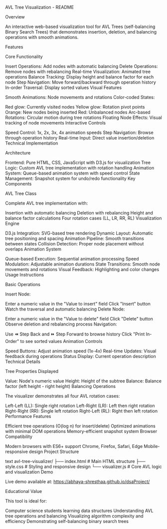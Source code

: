 AVL Tree Visualization - README

Overview

An interactive web-based visualization tool for AVL Trees (self-balancing Binary Search Trees) that demonstrates insertion, deletion, and balancing operations with smooth animations.

Features

Core Functionality

Insert Operations: Add nodes with automatic balancing
Delete Operations: Remove nodes with rebalancing
Real-time Visualization: Animated tree operations
Balance Tracking: Display height and balance factor for each node
Step Navigation: Move forward/backward through operation history
In-order Traversal: Display sorted values
Visual Features

Smooth Animations: Node movements and rotations
Color-coded States:

Red glow: Currently visited nodes
Yellow glow: Rotation pivot points
Orange: New nodes being inserted
Red: Unbalanced nodes
Arc-based Rotations: Circular motion during tree rotations
Floating Node Effects: Visual tracking of node movements
Interactive Controls

Speed Control: 1x, 2x, 3x, 4x animation speeds
Step Navigation: Browse through operation history
Real-time Input: Direct value insertion/deletion
Technical Implementation

Architecture

Frontend: Pure HTML, CSS, JavaScript with D3.js for visualization
Tree Logic: Custom AVL tree implementation with rotation handling
Animation System: Queue-based animation system with speed control
State Management: Snapshot system for undo/redo functionality
Key Components

AVL Tree Class

Complete AVL tree implementation with:

Insertion with automatic balancing
Deletion with rebalancing
Height and balance factor calculations
Four rotation cases (LL, LR, RR, RL)
Visualization Engine

D3.js Integration: SVG-based tree rendering
Dynamic Layout: Automatic tree positioning and spacing
Animation Pipeline: Smooth transitions between states
Collision Detection: Proper node placement without overlaps
Animation System

Queue-based Execution: Sequential animation processing
Speed Modulation: Adjustable animation durations
State Transitions: Smooth node movements and rotations
Visual Feedback: Highlighting and color changes
Usage Instructions

Basic Operations

Insert Node:

Enter a numeric value in the "Value to insert" field
Click "Insert" button
Watch the traversal and automatic balancing
Delete Node:

Enter a numeric value in the "Value to delete" field
Click "Delete" button
Observe deletion and rebalancing process
Navigation:

Use ⏪ Step Back and ⏩ Step Forward to browse history
Click "Print In-Order" to see sorted values
Animation Controls

Speed Buttons: Adjust animation speed (1x-4x)
Real-time Updates: Visual feedback during operations
Status Display: Current operation description
Technical Details

Tree Properties Displayed

Value: Node's numeric value
Height: Height of the subtree
Balance: Balance factor (left height - right height)
Balancing Operations

The visualizer demonstrates all four AVL rotation cases:

Left-Left (LL): Single right rotation
Left-Right (LR): Left then right rotation
Right-Right (RR): Single left rotation
Right-Left (RL): Right then left rotation
Performance Features

Efficient tree operations (O(log n) for insert/delete)
Optimized animations with minimal DOM operations
Memory-efficient snapshot system
Browser Compatibility

Modern browsers with ES6+ support
Chrome, Firefox, Safari, Edge
Mobile-responsive design
Project Structure

text
avl-tree-visualizer/
├── index.html          # Main HTML structure
├── style.css           # Styling and responsive design
└── visualizer.js       # Core AVL logic and visualization
Demo

Live demo available at: https://abhaya-shresthaa.github.io/dsaProject/

Educational Value

This tool is ideal for:

Computer science students learning data structures
Understanding AVL tree operations and balancing
Visualizing algorithm complexity and efficiency
Demonstrating self-balancing binary search trees